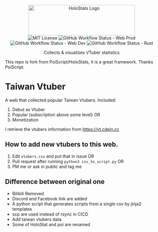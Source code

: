<div align="center">
<div>
  <img src="./logo.svg" alt="HoloStats Logo" width="350" height="100" />
</div>
<div>
  <img
    alt="MIT License"
    src="https://img.shields.io/github/license/PoiScript/HoloStats"
  />
  <img
    alt="GitHub Workflow Status - Web Prod"
    src="https://github.com/PoiScript/HoloStats/workflows/Web%20Prod/badge.svg"
  />
  <img
    alt="GitHub Workflow Status - Web Dev"
    src="https://github.com/PoiScript/HoloStats/workflows/Web%20Dev/badge.svg"
  />
  <img
    alt="GitHub Workflow Status - Rust"
    src="https://github.com/PoiScript/HoloStats/workflows/Rust/badge.svg"
  />
</div>
<div>
  <p>Collects & visualizes VTuber statistics</p>
</div>
</div>


This repo is fork from PoiScript/HoloStats,
it is a great framework.
Thanks PoiScript.

# Taiwan Vtuber
A web that collected popular Taiwan Vtubers.
Included:
1. Debut as Vtuber
2. Popular (subscription above some level) OR
3. Monetization

I retrieve the vtubers information from https://vt.cdein.cc

## How to add new vtubers to this web.
1. Edit `vtubers.csv` and put that in issue OR
2. Pull request after running `python3 csv_to_script.py` OR
3. PM me or ask in public and tag me

## Difference between original one
* Bilibili Removed
* Discord and Facebook link are added
* A python script that generates scripts from a single csv by jinja2 templates
* scp are used instead of rsync in CICD
* Add taiwan vtubers data
* Some of HoloStat and poi are renamed
